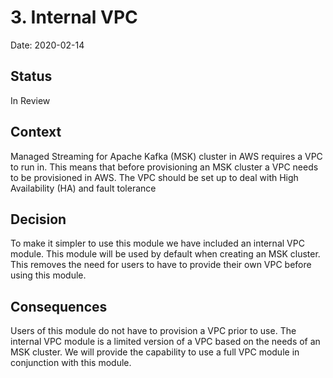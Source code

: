 # 3. Internal VPC

Date: 2020-02-14

## Status

In Review

## Context

Managed Streaming for Apache Kafka (MSK) cluster in AWS requires a VPC to run in. This means that before provisioning an MSK cluster a VPC needs to be provisioned in AWS. The VPC should be set up to deal with High Availability (HA) and fault tolerance

## Decision

To make it simpler to use this module we have included an internal VPC module. This module will be used by default when creating an MSK cluster. This removes the need for users to have to provide their own VPC before using this module.

## Consequences

Users of this module do not have to provision a VPC prior to use. The internal VPC module is a limited version of a VPC based on the needs of an MSK cluster. We will provide the capability to use a full VPC module in conjunction with this module.
